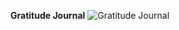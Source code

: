 **Gratitude Journal**
![Gratitude Journal](https://github.com/mclaughlin111/BNTA_BackendProject_GratitudeJournal/assets/47330113/929d64ca-c032-40ef-ac41-d80dab782dcd)

